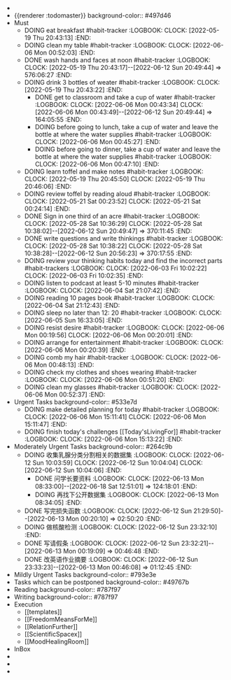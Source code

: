 -
- {{renderer :todomaster}}
  background-color:: #497d46
- Must
	- DOING eat breakfast #habit-tracker
	  :LOGBOOK:
	  CLOCK: [2022-05-19 Thu 20:43:13]
	  :END:
	- DOING clean my table #habit-tracker
	  :LOGBOOK:
	  CLOCK: [2022-06-06 Mon 00:52:03]
	  :END:
	- DONE wash hands and faces at noon #habit-tracker
	  :LOGBOOK:
	  CLOCK: [2022-05-19 Thu 20:43:17]--[2022-06-12 Sun 20:49:44] =>  576:06:27
	  :END:
	- DOING drink 3 bottles of weater #habit-tracker
	  :LOGBOOK:
	  CLOCK: [2022-05-19 Thu 20:43:22]
	  :END:
		- DONE get to classroom and take a cup of water #habit-tracker
		  :LOGBOOK:
		  CLOCK: [2022-06-06 Mon 00:43:34]
		  CLOCK: [2022-06-06 Mon 00:43:49]--[2022-06-12 Sun 20:49:44] =>  164:05:55
		  :END:
		- DOING before going to lunch, take a cup of water and leave the bottle at  where the water supplies #habit-tracker
		  :LOGBOOK:
		  CLOCK: [2022-06-06 Mon 00:45:27]
		  :END:
		- DOING before going to dinner, take a cup of water and leave the bottle at where the water supplies #habit-tracker 
		  :LOGBOOK:
		  CLOCK: [2022-06-06 Mon 00:47:10]
		  :END:
	- DOING learn toffel and make notes #habit-tracker
	  :LOGBOOK:
	  CLOCK: [2022-05-19 Thu 20:45:50]
	  CLOCK: [2022-05-19 Thu 20:46:06]
	  :END:
	- DOING review toffel by reading aloud #habit-tracker
	  :LOGBOOK:
	  CLOCK: [2022-05-21 Sat 00:23:52]
	  CLOCK: [2022-05-21 Sat 00:24:14]
	  :END:
	- DONE  Sign in one third of an acre #habit-tracker
	  :LOGBOOK:
	  CLOCK: [2022-05-28 Sat 10:36:29]
	  CLOCK: [2022-05-28 Sat 10:38:02]--[2022-06-12 Sun 20:49:47] =>  370:11:45
	  :END:
	- DONE write questions and write thinkings #habit-tracker
	  :LOGBOOK:
	  CLOCK: [2022-05-28 Sat 10:38:22]
	  CLOCK: [2022-05-28 Sat 10:38:28]--[2022-06-12 Sun 20:56:23] =>  370:17:55
	  :END:
	- DOING review your thinking habits today and find the incorrect parts #habit-trackers
	  :LOGBOOK:
	  CLOCK: [2022-06-03 Fri 10:02:22]
	  CLOCK: [2022-06-03 Fri 10:02:35]
	  :END:
	- DOING listen to podcast at least 5-10 minutes #habit-tracker
	  :LOGBOOK:
	  CLOCK: [2022-06-04 Sat 21:07:42]
	  :END:
	- DOING reading 10 pages book #habit-tracker
	  :LOGBOOK:
	  CLOCK: [2022-06-04 Sat 21:12:43]
	  :END:
	- DOING sleep no later than 12: 20 #habit-tracker
	  :LOGBOOK:
	  CLOCK: [2022-06-05 Sun 16:33:05]
	  :END:
	- DOING resist desire #habit-tracker
	  :LOGBOOK:
	  CLOCK: [2022-06-06 Mon 00:19:56]
	  CLOCK: [2022-06-06 Mon 00:20:01]
	  :END:
	- DOING arrange for entertainment #habit-tracker
	  :LOGBOOK:
	  CLOCK: [2022-06-06 Mon 00:20:39]
	  :END:
	- DOING comb my hair #habit-tracker
	  :LOGBOOK:
	  CLOCK: [2022-06-06 Mon 00:48:13]
	  :END:
	- DOING check my clothes and shoes wearing #habit-tracker 
	  :LOGBOOK:
	  CLOCK: [2022-06-06 Mon 00:51:20]
	  :END:
	- DOING clean my glasses #habit-tracker
	  :LOGBOOK:
	  CLOCK: [2022-06-06 Mon 00:52:37]
	  :END:
- Urgent Tasks
  background-color:: #533e7d
	- DOING make detailed planning for today #habit-tracker
	  :LOGBOOK:
	  CLOCK: [2022-06-06 Mon 15:11:41]
	  CLOCK: [2022-06-06 Mon 15:11:47]
	  :END:
	- DOING finish today's challenges [[Today'sLivingFor]] #habit-tracker
	  :LOGBOOK:
	  CLOCK: [2022-06-06 Mon 15:13:22]
	  :END:
- Moderately Urgent Tasks
  background-color:: #264c9b
	- DOING 收集乳腺分类分割相关的数据集
	  :LOGBOOK:
	  CLOCK: [2022-06-12 Sun 10:03:59]
	  CLOCK: [2022-06-12 Sun 10:04:04]
	  CLOCK: [2022-06-12 Sun 10:04:06]
	  :END:
		- DONE 问学长要资料
		  :LOGBOOK:
		  CLOCK: [2022-06-13 Mon 08:33:00]--[2022-06-18 Sat 12:51:01] =>  124:18:01
		  :END:
		- DOING 再找下公开数据集 
		  :LOGBOOK:
		  CLOCK: [2022-06-13 Mon 08:34:05]
		  :END:
	- DONE 写完损失函数
	  :LOGBOOK:
	  CLOCK: [2022-06-12 Sun 21:29:50]--[2022-06-13 Mon 00:20:10] =>  02:50:20
	  :END:
	- DOING 做核酸检测 
	  :LOGBOOK:
	  CLOCK: [2022-06-12 Sun 23:32:10]
	  :END:
	- DONE 写请假条
	  :LOGBOOK:
	  CLOCK: [2022-06-12 Sun 23:32:21]--[2022-06-13 Mon 00:19:09] =>  00:46:48
	  :END:
	- DONE 改英语作业摘要
	  :LOGBOOK:
	  CLOCK: [2022-06-12 Sun 23:33:23]--[2022-06-13 Mon 00:46:08] =>  01:12:45
	  :END:
- Mildly Urgent Tasks
  background-color:: #793e3e
- Tasks which can be postponed
  background-color:: #49767b
- Reading
  background-color:: #787f97
- Writing
  background-color:: #787f97
- Execution
	- [[templates]]
	- [[FreedomMeansForMe]]
	- [[RelationFurther]]
	- [[ScientificSpacex]]
	- [[MoodHealingRoom]]
- InBox
-
-
-
